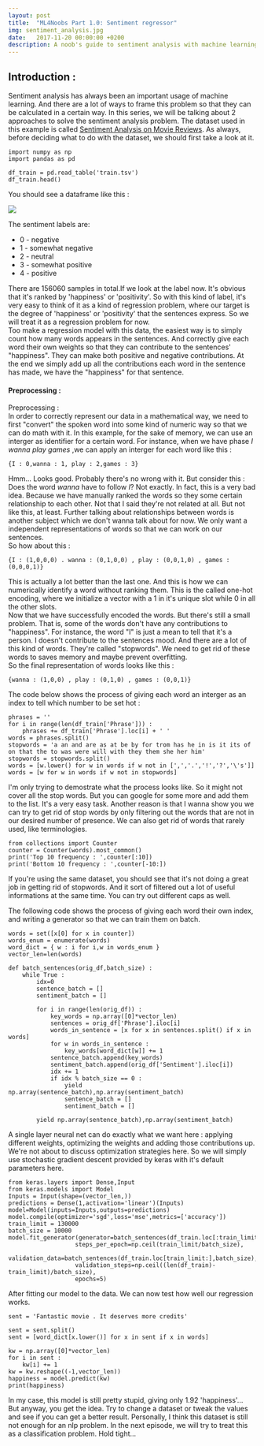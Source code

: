 ```yaml
---
layout: post
title:  "ML4Noobs Part 1.0: Sentiment regressor"
img: sentiment_analysis.jpg
date:   2017-11-20 00:00:00 +0200
description: A noob's guide to sentiment analysis with machine learning
---
```


## Introduction : 

Sentiment analysis has always been an important usage of machine learning. And there are a lot of ways to frame this problem so that they can be calculated in a certain way. In this series, we will be talking about 2 approaches to solve the sentiment analysis problem. The dataset used in this example is called [Sentiment Analysis on Movie Reviews](https://www.kaggle.com/c/sentiment-analysis-on-movie-reviews).
As always, before deciding what to do with the dataset, we should first take a look at it.  
```
import numpy as np 
import pandas as pd 

df_train = pd.read_table('train.tsv')
df_train.head()
```
You should see a dataframe like this :   

![](https://mem3rr0r.github.io/blog/assets/img/sentiment_analysis/df_train.jpg)

The sentiment labels are:
* 0 - negative 
* 1 - somewhat negative 
* 2 - neutral 
* 3 - somewhat positive 
* 4 - positive

There are 156060 samples in total.If we look at the label now. It's obvious that it's ranked by 'happiness' or 'positivity'. So with this kind of label, it's very easy to think of it as a kind of regression problem, where our target is the degree of 'happiness' or 'positivity' that the sentences express. So we will treat it as a regression problem for now.  
Too make a regression model with this data, the easiest way is to simply count how many words appears in the sentences. And correctly give each word their own weights so that they can contribute to the sentences' "happiness". They can make both positive and negative contributions. At the end we simply add up all the contributions each word in the sentence has made, we have the "happiness" for that sentence.  

#### Preprocessing :  

Preprocessing :  
In order to correctly represent our data in a mathematical way, we need to first "convert" the spoken word into some kind of numeric way so that we can do math with it. In this example, for the sake of memory, we can use an interger as identifier for a certain word. For instance, when we have phase _I wanna play games_ ,we can apply an interger for each word like this :  
```
{I : 0,wanna : 1, play : 2,games : 3}
```
Hmm... Looks good. Probably there's no wrong with it. But consider this : Does the word _wanna_ have to follow _I_? Not exactly. In fact, this is a very bad idea. Because we have manually ranked the words so they some certain relationship to each other. Not that I said they're not related at all. But not like this, at least. Further talking about relationships between words is another subject which we don't wanna talk about for now. We only want a independent representations of words so that we can work on our sentences.  
So how about this :
```
{I : (1,0,0,0) . wanna : (0,1,0,0) , play : (0,0,1,0) , games : (0,0,0,1)}
```
This is actually a lot better than the last one. And this is how we can numerically identify a word without ranking them. This is the called one-hot encoding, where we initialize a vector with a 1 in it's unique slot while 0 in all the other slots.  
Now that we have successfully encoded the words. But there's still a small problem. That is, some of the words don't have any contributions to "happiness". For instance, the word "I" is just a mean to tell that it's a person. I doesn't contribute to the sentences mood. And there are a lot of this kind of words. They're called "stopwords". We need to get rid of these words to saves memory and maybe prevent overfitting.  
So the final representation of words looks like this :
```
{wanna : (1,0,0) , play : (0,1,0) , games : (0,0,1)}
```
The code below shows the process of giving each word an interger as an index to tell which number to be set hot :  
```
phrases = ''
for i in range(len(df_train['Phrase'])) :
    phrases += df_train['Phrase'].loc[i] + ' '
words = phrases.split()
stopwords = 'a an and are as at be by for trom has he in is it its of on that the to was were will with they them she her him'
stopwords = stopwords.split()
words = [w.lower() for w in words if w not in [',','.','!','?','\'s']]
words = [w for w in words if w not in stopwords]
```
I'm only trying to demostrate what the process looks like. So it might not cover all the stop words. But you can google for some more and add them to the list. It's a very easy task. Another reason is that I wanna show you we can try to get rid of stop words by only filtering out the words that are not in our desired number of presence. We can also get rid of words that rarely used, like terminologies.  
```
from collections import Counter
counter = Counter(words).most_common()
print('Top 10 frequency : ',counter[:10])
print('Bottom 10 frequency : ',counter[-10:])
```
If you're using the same dataset, you should see that it's not doing a great job in getting rid of stopwords. And it sort of filtered out a lot of useful informations at the same time. You can try out different caps as well.  

The following code shows the process of giving each word their own index, and writing a generator so that we can train them on batch.  
```
words = set([x[0] for x in counter])
words_enum = enumerate(words)
word_dict = { w : i for i,w in words_enum }
vector_len=len(words)

def batch_sentences(orig_df,batch_size) : 
    while True : 
        idx=0
        sentence_batch = []
        sentiment_batch = []
        
        for i in range(len(orig_df)) : 
            key_words = np.array([0]*vector_len)
            sentences = orig_df['Phrase'].iloc[i]
            words_in_sentence = [x for x in sentences.split() if x in words]
            for w in words_in_sentence : 
                key_words[word_dict[w]] += 1
            sentence_batch.append(key_words)
            sentiment_batch.append(orig_df['Sentiment'].iloc[i])
            idx += 1
            if idx % batch_size == 0 : 
                yield np.array(sentence_batch),np.array(sentiment_batch)
                sentence_batch = []
                sentiment_batch = []
        
        yield np.array(sentence_batch),np.array(sentiment_batch)
```

A single layer neural net can do exactly what we want here : applying different weights, optimizing the weights and adding those contributions up. We're not about to discuss optimization strategies here. So we will simply use stochastic gradient descent provided by keras with it's default parameters here.  

```
from keras.layers import Dense,Input
from keras.models import Model
Inputs = Input(shape=(vector_len,))
predictions = Dense(1,activation='linear')(Inputs)
model=Model(inputs=Inputs,outputs=predictions)
model.compile(optimizer='sgd',loss='mse',metrics=['accuracy'])
train_limit = 130000
batch_size = 10000
model.fit_generator(generator=batch_sentences(df_train.loc[:train_limit],batch_size),
                   steps_per_epoch=np.ceil(train_limit/batch_size),
                   validation_data=batch_sentences(df_train.loc[train_limit:],batch_size),
                   validation_steps=np.ceil((len(df_train)-train_limit)/batch_size),
                   epochs=5)
```

After fitting our model to the data. We can now test how well our regression works.  

```
sent = 'Fantastic movie . It deserves more credits'

sent = sent.split()
sent = [word_dict[x.lower()] for x in sent if x in words]

kw = np.array([0]*vector_len)
for i in sent : 
    kw[i] += 1
kw = kw.reshape((-1,vector_len))
happiness = model.predict(kw)
print(happiness)
```
In my case, this model is still pretty stupid, giving only 1.92 'happiness'... But anyway, you get the idea. Try to change a dataset or tweak the values and see if you can get a better result. Personally, I think this dataset is still not enough for an nlp problem.
In the next episode, we will try to treat this as a classification problem. Hold tight...  